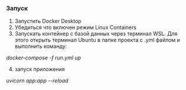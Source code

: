 ### Запуск
1. Запустить Docker Desktop
2. Убедиться что включен режим Linux Containers
3. Запускать контейнер с базой данных через терминал WSL. 
Для этого открыть терминал Ubuntu в папке проекта с .yml файлом и выполнить команду:

*docker-compose -f run.yml up*

4. запуск приложения

*uvicorn app:app --reload*